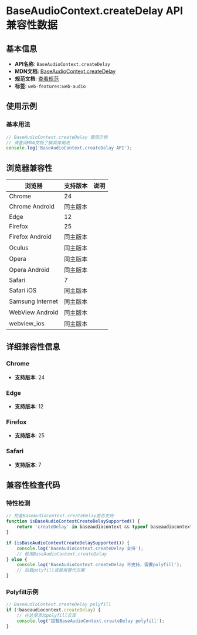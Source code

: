 # BaseAudioContext.createDelay API 兼容性数据

## 基本信息

- **API名称**: `BaseAudioContext.createDelay`
- **MDN文档**: [BaseAudioContext.createDelay](https://developer.mozilla.org/docs/Web/API/BaseAudioContext/createDelay)
- **规范文档**: [查看规范](https://webaudio.github.io/web-audio-api/#dom-baseaudiocontext-createdelay)
- **标签**: `web-features:web-audio`

## 使用示例

### 基本用法

```javascript
// BaseAudioContext.createDelay 使用示例
// 请查阅MDN文档了解具体用法
console.log('BaseAudioContext.createDelay API');
```

## 浏览器兼容性

| 浏览器 | 支持版本 | 说明 |
|--------|----------|------|
| Chrome | 24 |  |
| Chrome Android | 同主版本 |  |
| Edge | 12 |  |
| Firefox | 25 |  |
| Firefox Android | 同主版本 |  |
| Oculus | 同主版本 |  |
| Opera | 同主版本 |  |
| Opera Android | 同主版本 |  |
| Safari | 7 |  |
| Safari iOS | 同主版本 |  |
| Samsung Internet | 同主版本 |  |
| WebView Android | 同主版本 |  |
| webview_ios | 同主版本 |  |

## 详细兼容性信息

### Chrome

- **支持版本**: 24

### Edge

- **支持版本**: 12

### Firefox

- **支持版本**: 25

### Safari

- **支持版本**: 7

## 兼容性检查代码

### 特性检测

```javascript
// 检查BaseAudioContext.createDelay是否支持
function isBaseAudioContextCreateDelaySupported() {
    return 'createDelay' in baseaudiocontext && typeof baseaudiocontext.createDelay === 'function';
}

if (isBaseAudioContextCreateDelaySupported()) {
    console.log('BaseAudioContext.createDelay 支持');
    // 使用BaseAudioContext.createDelay
} else {
    console.log('BaseAudioContext.createDelay 不支持，需要polyfill');
    // 加载polyfill或使用替代方案
}
```

### Polyfill示例

```javascript
// BaseAudioContext.createDelay polyfill
if (!baseaudiocontext.createDelay) {
    // 在这里添加polyfill实现
    console.log('加载BaseAudioContext.createDelay polyfill');
}
```

